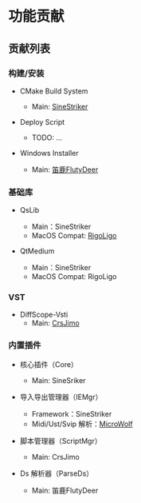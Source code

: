 # 功能贡献

## 贡献列表

### 构建/安装

+ CMake Build System
    + Main: [SineStriker](https://github.com/SineStriker)

+ Deploy Script
    + TODO: ...

+ Windows Installer
    + Main: [笛鹿FlutyDeer](https://github.com/FlutyDeer)

### 基础库

+ QsLib
    + Main：SineStriker
    + MacOS Compat: [RigoLigo](https://github.com/RigoLigoRLC)

+ QtMedium
    + Main：SineStriker
    + MacOS Compat: RigoLigo

### VST

+ DiffScope-Vsti
    + Main: [CrsJimo](https://github.com/CrsJimo)

### 内置插件

+ 核心插件（Core）
    + Main: SineSriker

+ 导入导出管理器（IEMgr）
    + Framework：SineStriker
    + Midi/Ust/Svip 解析：[MicroWolf](https://github.com/IceKyrin)

+ 脚本管理器（ScriptMgr）
    + Main: CrsJimo

+ Ds 解析器（ParseDs）
    + Main: 笛鹿FlutyDeer

<!-- | 序号  | 内容         |                贡献者                |
|:---:|:-----------|:---------------------------------:|
|  1  | 导入/导出 Midi      | [MicroWolf](https://github.com/IceKyrin) |
|  2  | 制作 Windows 安装包 |  [笛鹿FlutyDeer](https://github.com/FlutyDeer) |
|  3  | 脚本管理器        |    [CrsJimo](https://github.com/CrsJimo)        | -->